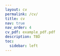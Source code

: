 ```yaml
---
layout: cv
permalink: /cv/
title: cv
nav: true
nav_order: 4
cv_pdf: example_pdf.pdf
description: TBD
toc:
  sidebar: left
---
```

